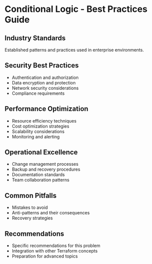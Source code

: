 # Conditional Logic - Best Practices Guide

## Industry Standards
Established patterns and practices used in enterprise environments.

## Security Best Practices
- Authentication and authorization
- Data encryption and protection
- Network security considerations
- Compliance requirements

## Performance Optimization
- Resource efficiency techniques
- Cost optimization strategies
- Scalability considerations
- Monitoring and alerting

## Operational Excellence
- Change management processes
- Backup and recovery procedures
- Documentation standards
- Team collaboration patterns

## Common Pitfalls
- Mistakes to avoid
- Anti-patterns and their consequences
- Recovery strategies

## Recommendations
- Specific recommendations for this problem
- Integration with other Terraform concepts
- Preparation for advanced topics
